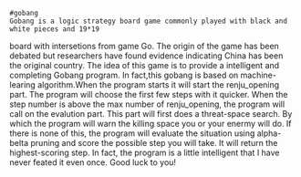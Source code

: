 
    #gobang
    Gobang is a logic strategy board game commonly played with black and white pieces and 19*19 
  board with intersetions from game Go. The origin of the game has been debated but researchers
  have found evidence indicating China has been the original country.
    The idea of this game is to provide a intelligent and completing Gobang program. In fact,this
  gobang is based on machine-learing algorithm.When the program starts it will start the renju_opening
  part. The program will choose the first few steps with it quicker. When the step number is above the 
  max number of renju_opening, the program will call on the evalution part. This part will first does a
  threat-space search. By which the program will warn the killing space you or your enermy will do. If 
  there is none of this, the program will evaluate the situation using alpha-belta pruning and score the 
  possible step you will take. It will return the highest-scoring step. In fact, the program is a little
  intelligent that I have never feated it even once. Good luck to you!
  
